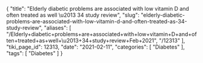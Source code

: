 {
    "title": "Elderly diabetic problems are associated with low vitamin D and often treated as well \u2013 34 study review",
    "slug": "elderly-diabetic-problems-are-associated-with-low-vitamin-d-and-often-treated-as-34-study-review",
    "aliases": [
        "/Elderly+diabetic+problems+are+associated+with+low+vitamin+D+and+often+treated+as+well+\u2013+34+study+review+Feb+2021",
        "/12313"
    ],
    "tiki_page_id": 12313,
    "date": "2021-02-11",
    "categories": [
        "Diabetes"
    ],
    "tags": [
        "Diabetes"
    ]
}